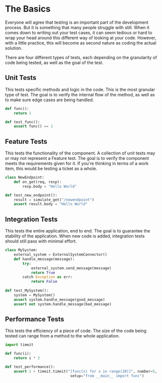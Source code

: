 # The Basics

Everyone will agree that testing is an important part of the development process.
But it is something that many people struggle with still.
When it comes down to writing out your test cases, it can seem tedious
or hard to wrap your head around this different way of looking at your code.
However, with a little practice, this will become as second nature as coding the actual solution.

There are four different types of tests,
each depending on the granularity of code being tested, as well as the goal of the test.
 
## Unit Tests

This tests specific methods and logic in the code.
This is the most granular type of test.
The goal is to verify the internal flow of the method, as well as to make sure edge cases are being handled.
``` python
def func():
    return 1

def test_func():
    assert func() == 1
```

## Feature Tests

This tests the functionality of the component.
A collection of unit tests may or may not represent a Feature test.
The goal is to verify the component meets the requirements given for it.
If you're thinking in terms of a work item, this would be testing a ticket as a whole.
``` python
class NewEndpoint:
    def on_get(req, resp):
        resp.body = "Hello World"

def test_new_endpoint():
    result = simulate_get("/newendpoint")
    assert result.body = "Hello World"
```

## Integration Tests

This tests the entire application, end to end.
The goal is to guarantee the stability of the application.
When new code is added, integration tests should still pass with minimal effort.
``` python
class MySystem:
    external_system = ExternalSystemConnector()
    def handle_message(message):
        try:
            external_system.send_message(message)
            return True
        catch Exception as err:
            return False
            
def test_MySystem():
    system = MySystem()
    assert system.handle_message(good_message)
    assert not system.handle_message(bad_message)
```

## Performance Tests

This tests the efficiency of a piece of code.
The size of the code being tested can range from a method to the whole application.

``` python
import timeit

def func(i):
    return i * 2

def test_performance():
    assert 1 > timeit.timeit("[func(x) for x in range(20)]", number=5,
                              setup="from __main__ import func")
```
